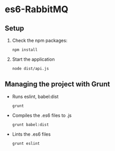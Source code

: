 # es6-RabbitMQ


## Setup

1. Check the npm packages:

    ```
    npm install
    ```

2. Start the application

    ```
    node dist/api.js
    ```

## Managing the project with Grunt

* Runs eslint, babel:dist

    ```
    grunt
    ```

* Compiles the .es6 files to .js
 
    ```
    grunt babel:dist
    ```

* Lints the .es6 files

    ```
    grunt eslint
    ```
